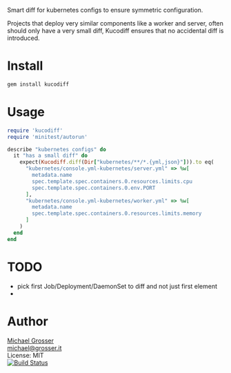 Smart diff for kubernetes configs to ensure symmetric configuration.

Projects that deploy very similar components like a worker and server,
often should only have a very small diff, Kucodiff ensures that no accidental diff is introduced.

Install
=======

```Bash
gem install kucodiff
```

Usage
=====

```Ruby
require 'kucodiff'
require 'minitest/autorun'

describe "kubernetes configs" do
  it "has a small diff" do
    expect(Kucodiff.diff(Dir["kubernetes/**/*.{yml,json}"])).to eq(
      "kubernetes/console.yml-kubernetes/server.yml" => %w[
        metadata.name
        spec.template.spec.containers.0.resources.limits.cpu
        spec.template.spec.containers.0.env.PORT
      ],
      "kubernetes/console.yml-kubernetes/worker.yml" => %w[
        metadata.name
        spec.template.spec.containers.0.resources.limits.memory
      ]
    )
  end
end
```

TODO
====
 - pick first Job/Deployment/DaemonSet to diff and not just first element
 - 

Author
======
[Michael Grosser](http://grosser.it)<br/>
michael@grosser.it<br/>
License: MIT<br/>
[![Build Status](https://travis-ci.org/grosser/kucodiff.png)](https://travis-ci.org/grosser/kucodiff)
